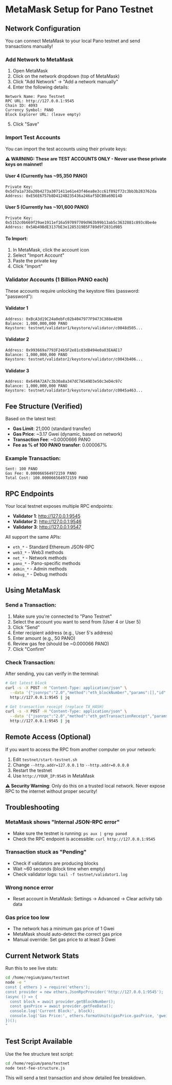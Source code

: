 # MetaMask Setup for Pano Testnet

## Network Configuration

You can connect MetaMask to your local Pano testnet and send transactions manually!

### Add Network to MetaMask

1. Open MetaMask
2. Click on the network dropdown (top of MetaMask)
3. Click "Add Network" → "Add a network manually"
4. Enter the following details:

```
Network Name: Pano Testnet
RPC URL: http://127.0.0.1:9545
Chain ID: 4093
Currency Symbol: PANO
Block Explorer URL: (leave empty)
```

5. Click "Save"

### Import Test Accounts

You can import the test accounts using their private keys:

**⚠️ WARNING: These are TEST ACCOUNTS ONLY - Never use these private keys on mainnet!**

#### User 4 (Currently has ~95,350 PANO)
```
Private Key: 0x5d7a1a73da20b4273a3071411e61e43f46ea8e3cc61f892f72c3bb3b283762da
Address: 0xE56E6757b8D4124B235436a246af5DCB0a69D14D
```

#### User 5 (Currently has ~101,600 PANO)
```
Private Key: 0x5152c0b669f29ae1911ef16a597097709d963b99b13ab5c3632881c893c8be4e
Address: 0x5Ab49BdE3137bE3e1285319B5F789d9f2831d9B5
```

#### To Import:
1. In MetaMask, click the account icon
2. Select "Import Account"
3. Paste the private key
4. Click "Import"

### Validator Accounts (1 Billion PANO each)

These accounts require unlocking the keystore files (password: "password"):

#### Validator 1
```
Address: 0xBcA3d19C24a0ebFc02b4047977F9473C388e4E98
Balance: 1,000,000,000 PANO
Keystore: testnet/validator1/keystore/validator/c0048d505...
```

#### Validator 2
```
Address: 0x993669a7793F24b5F2e81c03dB494e0a83EAAE17
Balance: 1,000,000,000 PANO
Keystore: testnet/validator2/keystore/validator/c0043b406...
```

#### Validator 3
```
Address: 0x649A72A7c3b30a8a347dC7A549D3e50c3eD4c97c
Balance: 1,000,000,000 PANO
Keystore: testnet/validator3/keystore/validator/c0045a463...
```

## Fee Structure (Verified)

Based on the latest test:

- **Gas Limit**: 21,000 (standard transfer)
- **Gas Price**: ~3.17 Gwei (dynamic, based on network)
- **Transaction Fee**: ~0.0000666 PANO
- **Fee as % of 100 PANO transfer**: 0.000067%

### Example Transaction:
```
Sent: 100 PANO
Gas Fee: 0.000066564972159 PANO
Total Cost: 100.000066564972159 PANO
```

## RPC Endpoints

Your local testnet exposes multiple RPC endpoints:

- **Validator 1**: http://127.0.0.1:9545
- **Validator 2**: http://127.0.0.1:9546
- **Validator 3**: http://127.0.0.1:9547

All support the same APIs:
- `eth_*` - Standard Ethereum JSON-RPC
- `web3_*` - Web3 methods
- `net_*` - Network methods
- `pano_*` - Pano-specific methods
- `admin_*` - Admin methods
- `debug_*` - Debug methods

## Using MetaMask

### Send a Transaction:

1. Make sure you're connected to "Pano Testnet"
2. Select the account you want to send from (User 4 or User 5)
3. Click "Send"
4. Enter recipient address (e.g., User 5's address)
5. Enter amount (e.g., 50 PANO)
6. Review gas fee (should be ~0.000066 PANO)
7. Click "Confirm"

### Check Transaction:

After sending, you can verify in the terminal:

```bash
# Get latest block
curl -s -X POST -H "Content-Type: application/json" \
  --data '{"jsonrpc":"2.0","method":"eth_blockNumber","params":[],"id":1}' \
  http://127.0.0.1:9545 | jq

# Get transaction receipt (replace TX_HASH)
curl -s -X POST -H "Content-Type: application/json" \
  --data '{"jsonrpc":"2.0","method":"eth_getTransactionReceipt","params":["TX_HASH"],"id":1}' \
  http://127.0.0.1:9545 | jq
```

## Remote Access (Optional)

If you want to access the RPC from another computer on your network:

1. Edit `testnet/start-testnet.sh`
2. Change `--http.addr=127.0.0.1` to `--http.addr=0.0.0.0`
3. Restart the testnet
4. Use `http://YOUR_IP:9545` in MetaMask

**⚠️ Security Warning**: Only do this on a trusted local network. Never expose RPC to the internet without proper security!

## Troubleshooting

### MetaMask shows "Internal JSON-RPC error"
- Make sure the testnet is running: `ps aux | grep panod`
- Check the RPC endpoint is accessible: `curl http://127.0.0.1:9545`

### Transaction stuck as "Pending"
- Check if validators are producing blocks
- Wait ~60 seconds (block time when empty)
- Check validator logs: `tail -f testnet/validator1.log`

### Wrong nonce error
- Reset account in MetaMask: Settings → Advanced → Clear activity tab data

### Gas price too low
- The network has a minimum gas price of 1 Gwei
- MetaMask should auto-detect the correct gas price
- Manual override: Set gas price to at least 3 Gwei

## Current Network Stats

Run this to see live stats:

```bash
cd /home/regium/pano/testnet
node -e "
const { ethers } = require('ethers');
const provider = new ethers.JsonRpcProvider('http://127.0.0.1:9545');
(async () => {
  const block = await provider.getBlockNumber();
  const gasPrice = await provider.getFeeData();
  console.log('Current Block:', block);
  console.log('Gas Price:', ethers.formatUnits(gasPrice.gasPrice, 'gwei'), 'Gwei');
})();
"
```

## Test Script Available

Use the fee structure test script:

```bash
cd /home/regium/pano/testnet
node test-fee-structure.js
```

This will send a test transaction and show detailed fee breakdown.
